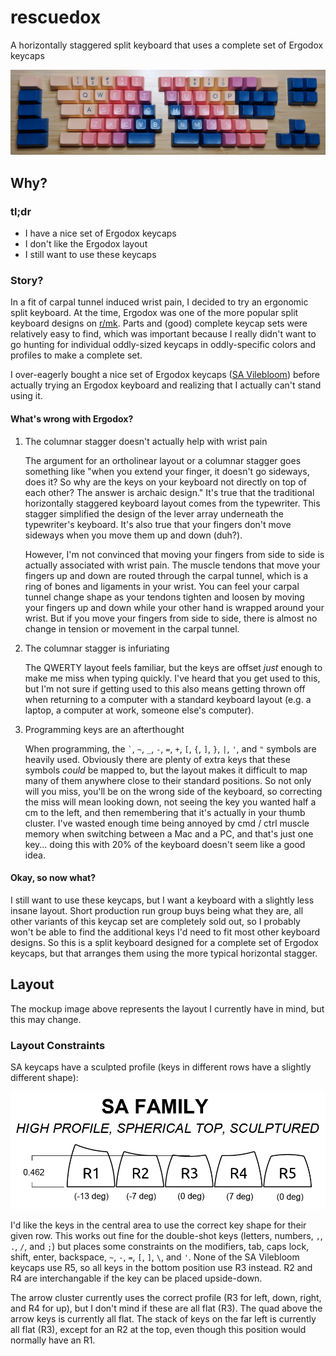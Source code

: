 # rescuedox
A horizontally staggered split keyboard that uses a complete set of Ergodox keycaps

![Layout Image](img/layout.jpg)

## Why?

### tl;dr
- I have a nice set of Ergodox keycaps
- I don't like the Ergodox layout
- I still want to use these keycaps

### Story?
In a fit of carpal tunnel induced wrist pain, I decided to try an ergonomic split keyboard. At the time, Ergodox was one of the more popular split keyboard designs on [r/mk](https://www.reddit.com/r/MechanicalKeyboards/). Parts and (good) complete keycap sets were relatively easy to find, which was important because I really didn't want to go hunting for individual oddly-sized keycaps in oddly-specific colors and profiles to make a complete set. 

I over-eagerly bought a nice set of Ergodox keycaps ([SA Vilebloom](http://www.mechsupply.co.uk/product/sa-vilebloom)) before actually trying an Ergodox keyboard and realizing that I actually can't stand using it. 

#### What's wrong with Ergodox?
1. The columnar stagger doesn't actually help with wrist pain

    The argument for an ortholinear layout or a columnar stagger goes something like "when you extend your finger, it doesn't go sideways, does it? So why are the keys on your keyboard not directly on top of each other? The answer is archaic design." It's true that the traditional horizontally staggered keyboard layout comes from the typewriter. This stagger simplified the design of the lever array underneath the typewriter's keyboard. It's also true that your fingers don't move sideways when you move them up and down (duh?). 
    
    However, I'm not convinced that moving your fingers from side to side is actually associated with wrist pain. The muscle tendons that move your fingers up and down are routed through the carpal tunnel, which is a ring of bones and ligaments in your wrist. You can feel your carpal tunnel change shape as your tendons tighten and loosen by moving your fingers up and down while your other hand is wrapped around your wrist. But if you move your fingers from side to side, there is almost no change in tension or movement in the carpal tunnel. 

2. The columnar stagger is infuriating

    The QWERTY layout feels familiar, but the keys are offset *just* enough to make me miss when typing quickly. I've heard that you get used to this, but I'm not sure if getting used to this also means getting thrown off when returning to a computer with a standard keyboard layout (e.g. a laptop, a computer at work, someone else's computer). 
    
3. Programming keys are an afterthought

    When programming, the `` ` ``, `~`, `_`, `-`, `=`, `+`, `[`, `{`, `]`, `}`, `|`, `'`, and `"` symbols are heavily used. Obviously there are plenty of extra keys that these symbols *could* be mapped to, but the layout makes it difficult to map many of them anywhere close to their standard positions. So not only will you miss, you'll be on the wrong side of the keyboard, so correcting the miss will mean looking down, not seeing the key you wanted half a cm to the left, and then remembering that it's actually in your thumb cluster. I've wasted enough time being annoyed by cmd / ctrl muscle memory when switching between a Mac and a PC, and that's just one key... doing this with 20% of the keyboard doesn't seem like a good idea. 

#### Okay, so now what?
I still want to use these keycaps, but I want a keyboard with a slightly less insane layout. Short production run group buys being what they are, all other variants of this keycap set are completely sold out, so I probably won't be able to find the additional keys I'd need to fit most other keyboard designs. So this is a split keyboard designed for a complete set of Ergodox keycaps, but that arranges them using the more typical horizontal stagger. 


## Layout
The mockup image above represents the layout I currently have in mind, but this may change. 

### Layout Constraints
SA keycaps have a sculpted profile (keys in different rows have a slightly different shape):

![Profile Image](img/sa_profile.png)

I'd like the keys in the central area to use the correct key shape for their given row. This works out fine for the double-shot keys (letters, numbers, `,`, `.`, `/`, and `;`) but places some constraints on the modifiers, tab, caps lock, shift, enter, backspace, `~`, `-`, `=`, `[`, `]`, `\`, and `'`. None of the SA Vilebloom keycaps use R5, so all keys in the bottom position use R3 instead. R2 and R4 are interchangable if the key can be placed upside-down. 

The arrow cluster currently uses the correct profile (R3 for left, down, right, and R4 for up), but I don't mind if these are all flat (R3). The quad above the arrow keys is currently all flat. The stack of keys on the far left is currently all flat (R3), except for an R2 at the top, even though this position would normally have an R1. 
